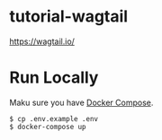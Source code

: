 # tutorial-wagtail
https://wagtail.io/

# Run Locally
Maku sure you have [Docker Compose](https://docs.docker.com/compose/install/).

```console
$ cp .env.example .env
$ docker-compose up
```
